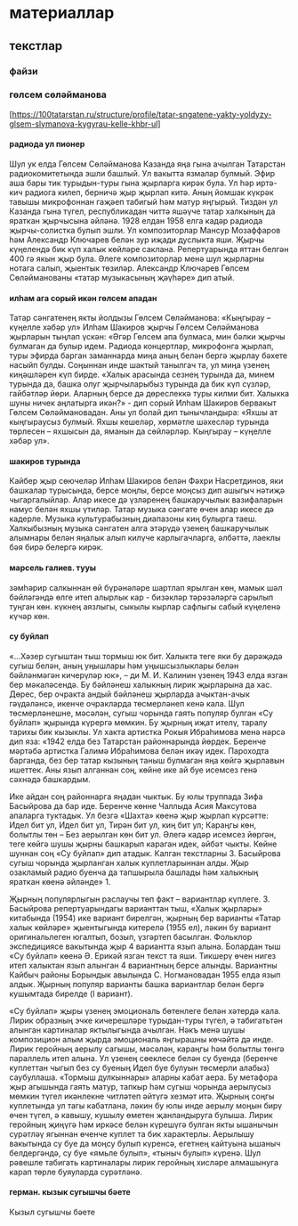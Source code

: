 # материаллар
## текстлар
### файзи
### гөлсем сөләйманова
[https://100tatarstan.ru/structure/profile/tatar-sngatene-yakty-yoldyzy-glsem-slymanova-kygyrau-kelle-khbr-ul]
#### радиода ул пионер
Шул ук елда Гөлсем Сөләйманова Казанда яңа гына ачылган Татарстан радиокомитетында эшли башлый. Ул вакытта язмалар булмый. Эфир аша бары тик турыдын-туры гына җырларга кирәк була. Ул һәр иртә-кич радиога килеп, берничә җыр җырлап китә. Аның йомшак күкрәк тавышы микрофоннан гаҗәеп табигый һәм матур яңгырый. Тиздән ул Казанда гына түгел, республикадан читтә яшәүче татар халкының да яраткан җырчысына әйләнә. 1928 елдан 1958 елга кадәр радиода җырчы-солистка булып эшли. Ул композиторлар Мансур Мозаффаров һәм Александр Ключарев белән зур иҗади дуслыкта яши. Җырчы күңелендә бик күп халык көйләре саклана. Репертуарында яттан белгән 400 гә якын җыр була. Әлеге композиторлар менә шул җырларны нотага салып, җыентык төзиләр. Александр Ключарев Гөлсем Сөләйманованы «татар музыкасының җәүһәре» дип атый.

#### илһам ага сорый икән гөлсем ападан
Татар сәнгатенең якты йолдызы Гөлсем Сөләйманова: «Кыңгырау – күңелле хәбәр ул» Илһам Шакиров җырчы Гөлсем Сөләйманова җырларын тыңлап үскән: «Әгәр Гөлсем апа булмаса, мин бәлки җырчы булмаган да булыр идем. Радиода концертлар,  микрофонга җырлап, туры эфирда барган заманнарда миңа аның белән бергә җырлау бәхете насыйп булды. Соңыннан инде шактый танылгач та, ул миңа үзенең киңәшләрен күп бирде. «Халык арасында сезнең турында да, минем турында да, башка олуг җырчыларыбыз турында да бик күп сүзләр, гайбәтләр йөри. Аларның берсе дә дөреслеккә туры килми бит. Халыкка шуны ничек аңлатырга икән?» - дип сорый Илһам Шакиров  бервакыт Гөлсем Сөләймановадан. Аны ул болай дип тынычландыра: «Яхшы ат кыңгыраусыз булмый. Яхшы кешеләр, хөрмәтле шәхесләр турында төрлесен – яхшысын да, яманын да сөйләрләр. Кыңгырау – күңелле хәбәр ул».

#### шакиров турында 
Кайбер җыр сөючеләр Илһам Шакиров белән Фәхри Насретдинов, яки башкалар турысында, берсе моңлы, берсе моңсыз дип ашыгыч нәтиҗә чыгаргалыйлар. Алар икесе дә үзләренең башкаручылык вазифаларын намус белән яхшы үтиләр. Татар музыка сәнгате өчен алар икесе дә кадерле. Музыка культурабызның диапазоны киң булырга таеш. Халкыбызның музыка сәнгатен алга этәрүдә үзенең башкаручылык алымнары белән яңалык алып килүче карлыгачларга, әлбәттә, лаеклы бәя бирә белергә кирәк. 

#### марсель галиев. тууы
зәмһәрир салкыннан өй бүрәнәләре шартлап ярылган көн, мамык шәл бәйләгәндә өлге итеп алырлык кар - бизәкләр тәрәзәләргә сарылып туңган көн. күкнең аязлыгы, сыкылы кырлар сафлыгы сабый күңеленә күчәр көн. 

#### су буйлап
«...Хәзер сугыштан тыш тормыш юк бит. Халыкта теге яки бу дәрәҗәдә сугыш белән, аның уңышлары һәм уңышсызлыклары белән бәйләнмәгән кичерүләр юк», – ди М. И. Калинин үзенең 1943 елда язган бер мәкаләсендә. Бу бәйләнеш халыкның лирик җырларына да хас. Дөрес, бер очракта андый бәйләнеш җырларда ачыктан-ачык гәүдәләнсә, икенче очракларда төсмерләнеп кенә кала. Шул төсмерләнешне, мәсәлән, сугыш чорында гаять популяр булган «Су буйлап» җырында күрергә мөмкин. Бу җырның иҗат ителү, таралу тарихы бик кызыклы. Ул хакта артистка Рокыя Ибраһимова менә нәрсә дип яза: «1942 елда без Татарстан районнарында йөрдек. Беренче мәртәбә артистка Галимә Ибраһимова белән икәү идек. Пароходта барганда, без бер татар кызының таныш булмаган яңа көйгә җырлавын ишеттек. Аны язып алганнан соң, көйне ике ай буе исемсез генә сәхнәдә башкардым.

Ике айдан соң районнарга яңадан чыктык. Бу юлы труппада Зифа Басыйрова да бар иде. Беренче көнне Чаллыда Асия Максутова апаларга туктадык. Ул безгә «Шахта» көенә җыр җырлап күрсәтте: Идел бит ул, Идел бит ул, Тирән бит ул, киң бит ул; Караңгы көн, болытлы төн – Без аерылган көн бит ул. Әлегә кадәр исемсез йөргән, теге көйгә шушы җырны башкарып караган идек, әйбәт чыкты. Көйне шуннан соң «Су буйлап» дип атадык. Калган текстларны З. Басыйрова сугыш чорында җырланган халык куплетларыннан алды. Җыр озакламый радио буенча да тапшырыла башлады һәм халыкның яраткан көенә әйләнде» 1.

Җырның популярлыгын раслаучы төп факт – вариантлар күплеге. З. Басыйрова репертуарындагы варианттан тыш, «Халык җырлары» китабында (1954) ике вариант бирелгән, җырның бер варианты «Татар халык көйләре» җыентыгында китерелә (1955 ел), ләкин бу вариант оригинальлеген югалтып, бозып, үзгәртеп басылган. Фольклор экспедициясе вакытында җыр 4 вариантта язып алына. Болардан тыш «Су буйлап» көенә Ә. Ерикәй язган текст та яши. Тикшерү өчен нигез итеп халыктан язып алынган 4 вариантның берсе алынды. Вариантны Кайбыч районы Борындык авылында С. Ногмановадан 1955 елда язып алдык. Җырның популяр варианты башка вариантлар белән бергә кушымтада бирелде (I вариант).

«Су буйлап» җыры үзенең эмоциональ бөтенлеге белән хәтердә кала. Лирик образның эчке кичерешләре турыдан-туры түгел, ә табигатьтән алынган картиналар яктылыгында ачылган. Нәкъ менә шушы композицион алым җырда эмоциональ яңгырашны көчәйтә дә инде. Лирик геройның аерылу сагышы, мәсәлән, караңгы һәм болытлы төнгә параллель итеп алына. Ул үзенең сөеклесе белән су буенда (беренче куплеттан чыгып без су буеның Идел буе булуын төсмерли алабыз) саубуллаша. «Тормыш дулкыннары» аларны кабат аера. Бу метафора җыр агышында гаять матур, тапкыр һәм сугыш чорында аерылусыз мөмкин түгел икәнлекне читләтеп әйтүгә хезмәт итә. Җырның соңгы куплетында ул тагы кабатлана, ләкин бу юлы инде аерылу моңын бирү өчен түгел, ә кавышу, кушылу өметен җанландыруга булыша. Лирик геройның җиңүгә һәм иркәсе белән күрешүгә булган якты ышанычын сурәтләү ягыннан өченче куплет та бик характерлы. Аерылышу вакытында су буе да моңсу булып күренсә, егетнең кайтуына ышаныч белдергәндә, су буе «ямьле булып», «тыныч булып» күренә. Шул рәвешле табигать картиналары лирик геройның хисләре алмашынуга карап төрле буяуларда сурәтләнә.

#### герман. кызык сугышчы бәете
Кызыл сугышчы бәете
